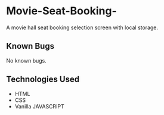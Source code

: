 # Movie-Seat-Booking-
A movie hall seat booking selection screen with local storage.
    
## Known Bugs
No known bugs.

## Technologies Used
* HTML
* CSS
* Vanilla JAVASCRIPT
